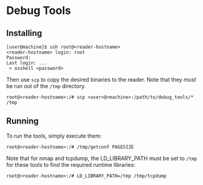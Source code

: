 # Debug Tools

## Installing

```
[user@machine]$ ssh root@<reader-hostname>
<reader-hostname> login: root
Password:
Last login: ...
 > osshell <password>
```

Then use `scp` to copy the desired binaries to the reader.  Note that they
_must_ be run out of the `/tmp` directory.

```
root@<reader-hostname>:/# scp <user>@<machine>:/path/to/debug_tools/* /tmp
```

## Running

To run the tools, simply execute them:

```
root@<reader-hostname>:/# /tmp/getconf PAGESIZE
```

Note that for nmap and tcpdump, the LD_LIBRARY_PATH must be set to `/tmp` for
these tools to find the required runtime libraries:

```
root@<reader-hostname>:/# LD_LIBRARY_PATH=/tmp /tmp/tcpdump
```
